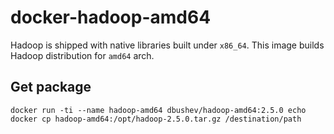 docker-hadoop-amd64
===================

Hadoop is shipped with native libraries built under `x86_64`. This image builds Hadoop distribution for `amd64` arch.

## Get package

    docker run -ti --name hadoop-amd64 dbushev/hadoop-amd64:2.5.0 echo
    docker cp hadoop-amd64:/opt/hadoop-2.5.0.tar.gz /destination/path
